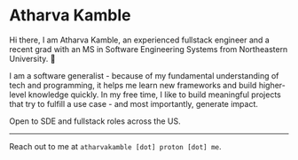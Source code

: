# Atharva Kamble

Hi there, I am Atharva Kamble, an experienced fullstack engineer and a recent grad with an MS in Software Engineering Systems from Northeastern University. 👋

I am a software generalist - because of my fundamental understanding of tech and programming, it helps me learn new frameworks and build higher-level knowledge quickly. In my free time, I like to build meaningful projects that try to fulfill a use case - and most importantly, generate impact.

Open to SDE and fullstack roles across the US.


___

Reach out to me at `atharvakamble [dot] proton [dot] me`.

